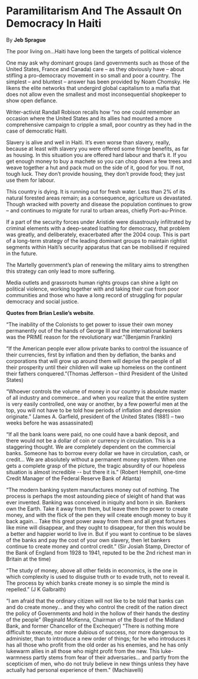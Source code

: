 Paramilitarism And The Assault On Democracy In Haiti
====================================================

By **Jeb Sprague**

The poor living on…Haiti have long been the targets of political violence

One may ask why dominant groups (and governments such as those of the United
States, France and Canada) care – as  they obviously have – about stifling a
pro-democracy movement in so small and poor a country. The simplest – and
bluntest – answer has been provided by Noam Chomsky. He likens the elite
networks that undergird global  capitalism  to a mafia that does not allow even
the smallest and most inconsequential shopkeeper to show open defiance.

Writer-activist Randall Robison recalls how “no one could remember an occasion
where the United States and its  allies had mounted a more comprehensive
campaign to cripple a small, poor country as they had in the case of  democratic
Haiti.

Slavery is alive and well in Haiti. It’s even worse than slavery, really,
because at least with slavery you were  offered some fringe benefits, as far as
housing. In this situation you are offered hard labour and that’s it. If  you
get enough money to buy a machete so you can chop down a few trees and weave
together a hut and pack mud on  the side of it, good for you. If not, tough
luck. They don’t provide housing, they don’t provide food; they just  use them
for labour.

This country is dying. It is running out for fresh water. Less than 2% of its
natural forested areas remain; as a  consequence, agriculture us devastated.
Though wracked with poverty and disease the population continues to grow  – and
continues to migrate for rural to urban areas, chiefly Port-au-Prince.

If a part of the security forces under Aristide were disastrously infiltrated by
criminal elements with a  deep-seated loathing for democracy, that problem was
greatly, and deliberately, exacerbated after the 2004 coup.  This is part of a
long-term strategy of the leading dominant groups to maintain rightist segments
within Haiti’s  security apparatus that can be mobilised if required in the
future.

The Martelly government’s plan of renewing the military aims to strengthen this
strategy can only lead to more  suffering.

Media outlets and grassroots human rights groups can shine a light on political
violence, working together with  and taking their cue from poor communities and
those who have a long record of struggling for popular democracy  and social
justice.

**Quotes from Brian Leslie’s website**.

“The inability of the Colonists to get power to issue their own money
permanently out of the hands of George III  and the international bankers was
the PRIME reason for the revolutionary war."(Benjamin Franklin)

“If the American people ever allow private banks to control the issuance of
their currencies, first by inflation  and then by deflation, the banks and
corporations that will grow up around them will deprive the people of all  their
prosperity until their children will wake up homeless on the continent their
fathers conquered.”(Thomas  Jefferson – third President of the United States)

“Whoever controls the volume of money in our country is absolute master of all
industry and commerce...and when  you realize that the entire system is very
easily controlled, one way or another, by a few powerful men at the  top, you
will not have to be told how periods of inflation and depression originate.”
(James A. Garfield,  president of the United States (1881) – two weeks before he
was assassinated)

 “If all the bank loans were paid, no one could have a bank deposit, and there
would not be a dollar of coin or  currency in circulation. This is a staggering
thought. We are completely dependent on the commercial banks.  Someone has to
borrow every dollar we have in circulation, cash, or credit… We are absolutely
without a  permanent money system. When one gets a complete grasp of the
picture, the tragic absurdity of our hopeless  situation is almost incredible --
but there it is.” (Robert Hemphill, one-time Credit Manager of the Federal
Reserve Bank of Atlanta)

“The modern banking system manufactures money out of nothing. The process is
perhaps the most astounding piece of  sleight of hand that was ever invented.
Banking was conceived in iniquity and born in sin. Bankers own the  Earth. Take
it away from them, but leave them the power to create money, and with the flick
of the pen they will  create enough money to buy it back again... Take this
great power away from them and all great fortunes like  mine will disappear, and
they ought to disappear, for then this would be a better and happier world to
live in.  But if you want to continue to be slaves of the banks and pay the cost
of your own slavery, then let bankers  continue to create money and control
credit.” (Sir Josiah Stamp, Director of the Bank of England from 1928 to  1941,
reputed to be the 2nd richest man in Britain at the time)

“The study of money, above all other fields in economics, is the one in which
complexity is used to disguise  truth or to evade truth, not to reveal it. The
process by which banks create money is so simple the mind is  repelled.” (J K
Galbraith)

“I am afraid that the ordinary citizen will not like to be told that banks can
and do create money... and they  who control the credit of the nation direct the
policy of Governments and hold in the hollow of their hands the  destiny of the
people”  (Reginald McKenna, Chairman of the Board of the Midland Bank, and
former Chancellor of  the Exchequer) "There is nothing more difficult to
execute, nor more dubious of success, nor more dangerous to  administer, than to
introduce a new order of things; for he who introduces it has all those who
profit from the  old order as his enemies, and he has only lukewarm allies in
all those who might profit from the new. This  luke-warmness partly stems from
fear of their adversaries... and partly from the scepticism of men, who do not
truly believe in new things unless they have actually had personal experience of
them." (Machiavelli)

